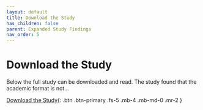 ```yaml
---
layout: default
title: Download the Study
has_children: false
parent: Expanded Study Findings
nav_order: 5
---
```


# Download the Study

Below the full study can be downloaded and read. The study found that the academic format is not...

[Download the Study](/FLOSSUX/study.pdf){: .btn .btn-primary .fs-5 .mb-4 .mb-md-0 .mr-2 }


